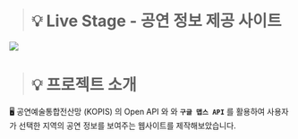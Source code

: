 > # 💡 Live Stage - 공연 정보 제공 사이트

<img src="https://capsule-render.vercel.app/api?type=waving&height=300&color=gradient&text=LiveStage">

> # 💡 프로젝트 소개
🖥️ <span color="#1d58cf">공연예술통합전산망 (KOPIS) 의 Open API </span>와 와 **`구글 맵스 API`** 를 활용하여 사용자가 선택한 지역의 공연 정보를 보여주는 웹사이트를 제작해보았습니다.</p>  


